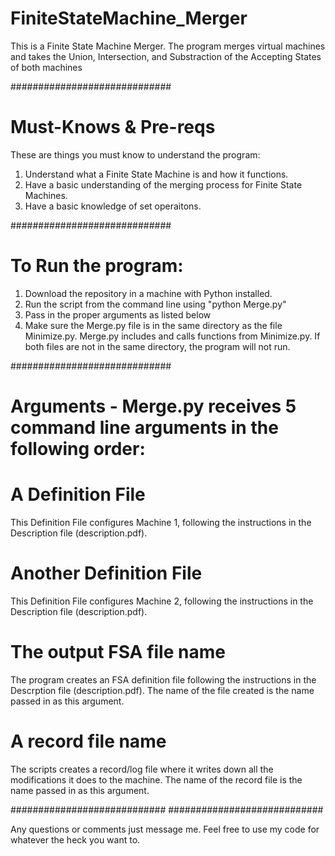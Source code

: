 # FiniteStateMachine_Merger
This is a Finite State Machine Merger. The program merges virtual machines and takes the Union, Intersection, and Substraction of the Accepting States of both machines

#############################
# Must-Knows & Pre-reqs
These are things you must know to understand the program:
1. Understand what a Finite State Machine is and how it functions.
2. Have a basic understanding of the merging process for Finite State Machines.
3. Have a basic knowledge of set operaitons.

#############################
# To Run the program:
1. Download the repository in a machine with Python installed.
2. Run the script from the command line using "python Merge.py"
3. Pass in the proper arguments as listed below
4. Make sure the Merge.py file is in the same directory as the file Minimize.py. Merge.py includes and calls functions from Minimize.py. If both files are not in the same directory, the program will not run.

#############################
# Arguments - Merge.py receives 5 command line arguments in the following order:
# A Definition File

This Definition File configures Machine 1, following the instructions in the Description file (description.pdf).
# Another Definition File

This Definition File configures Machine 2, following the instructions in the Description file (description.pdf).
# The output FSA file name

The program creates an FSA definition file following the instructions in the Descrption file (description.pdf). The name of the file created is the name passed in as this argument.
# A record file name

The scripts creates a record/log file where it writes down all the modifications it does to the machine. The name of the record file is the name passed in as this argument.

############################
############################

Any questions or comments just message me. Feel free to use my code for whatever the heck you want to.
